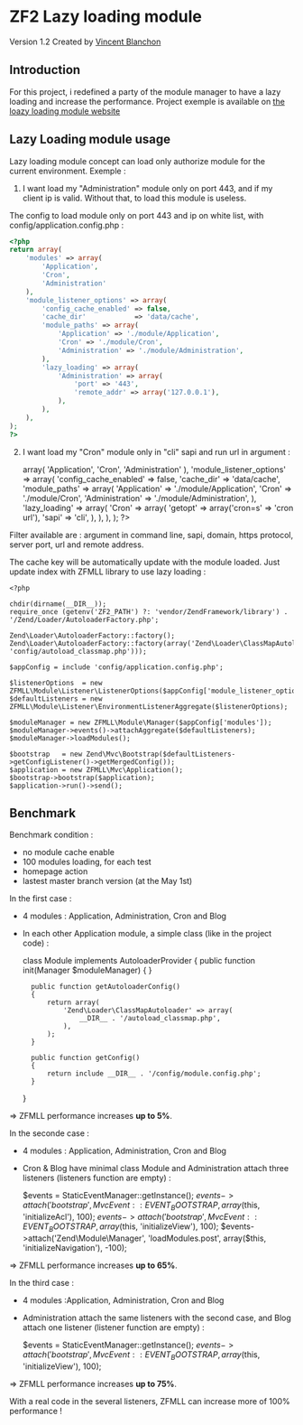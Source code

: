 ZF2 Lazy loading module
==============

Version 1.2 Created by [Vincent Blanchon](http://developpeur-zend-framework.fr/)

Introduction
------------

For this project, i redefined a party of the module manager to have a lazy loading and increase the performance.
Project exemple is available on [the loazy loading module website](http://lazy-loading.zend-framework-2.fr/)

Lazy Loading module usage
------------

Lazy loading module concept can load only authorize module for the current environment.
Exemple :

1) I want load my "Administration" module only on port 443, and if my client ip is valid.
Without that, to load this module is useless.

The config to load module only on port 443 and ip on white list, with config/application.config.php :

```php
<?php 
return array(
    'modules' => array(
        'Application',
        'Cron',
        'Administration'
    ),
    'module_listener_options' => array( 
        'config_cache_enabled' => false,
        'cache_dir'            => 'data/cache',
        'module_paths' => array(
            'Application' => './module/Application',
            'Cron' => './module/Cron',
            'Administration' => './module/Administration',
        ),
        'lazy_loading' => array(
            'Administration' => array(
                'port' => '443',
                'remote_addr' => array('127.0.0.1'),
            ),
        ),
    ),
);
?>
```

2) I want load my "Cron" module only in "cli" sapi and run url in argument :

    <?php 
    return array(
        'modules' => array(
            'Application',
            'Cron',
            'Administration'
        ),
        'module_listener_options' => array( 
            'config_cache_enabled' => false,
            'cache_dir'            => 'data/cache',
            'module_paths' => array(
                'Application' => './module/Application',
                'Cron' => './module/Cron',
                'Administration' => './module/Administration',
            ),
            'lazy_loading' => array(
                'Cron' => array(
                    'getopt' => array('cron=s' => 'cron url'),
                    'sapi' => 'cli',
                ),
            ),
        ),
    );
    ?>

Filter available are : argument in command line, sapi, domain, https protocol, server port, url and remote address.

The cache key will be automatically update with the module loaded.
Just update index with ZFMLL library to use lazy loading :

    <?php

    chdir(dirname(__DIR__));
    require_once (getenv('ZF2_PATH') ?: 'vendor/ZendFramework/library') . '/Zend/Loader/AutoloaderFactory.php';

    Zend\Loader\AutoloaderFactory::factory();
    Zend\Loader\AutoloaderFactory::factory(array('Zend\Loader\ClassMapAutoloader'=>array(include 'config/autoload_classmap.php')));

    $appConfig = include 'config/application.config.php';

    $listenerOptions  = new ZFMLL\Module\Listener\ListenerOptions($appConfig['module_listener_options']);
    $defaultListeners = new ZFMLL\Module\Listener\EnvironmentListenerAggregate($listenerOptions);

    $moduleManager = new ZFMLL\Module\Manager($appConfig['modules']);
    $moduleManager->events()->attachAggregate($defaultListeners);
    $moduleManager->loadModules();

    $bootstrap   = new Zend\Mvc\Bootstrap($defaultListeners->getConfigListener()->getMergedConfig());
    $application = new ZFMLL\Mvc\Application();
    $bootstrap->bootstrap($application);
    $application->run()->send();

Benchmark
------------

Benchmark condition :
- no module cache enable
- 100 modules loading, for each test
- homepage action
- lastest master branch version (at the May 1st)

In the first case :

- 4 modules : Application, Administration, Cron and Blog
- In each other Application module, a simple class (like in the project code) :

    class Module implements AutoloaderProvider
    {
        public function init(Manager $moduleManager)
        {
        }

        public function getAutoloaderConfig()
        {
            return array(
                'Zend\Loader\ClassMapAutoloader' => array(
                    __DIR__ . '/autoload_classmap.php',
                ),
            );
        }

        public function getConfig()
        {
            return include __DIR__ . '/config/module.config.php';
        }
    }

=> ZFMLL performance increases **up to 5%**.

In the seconde case :

- 4 modules : Application, Administration, Cron and Blog
- Cron & Blog have minimal class Module and Administration attach three listeners (listeners function are empty) :

    $events = StaticEventManager::getInstance();
    $events->attach('bootstrap', MvcEvent::EVENT_BOOTSTRAP, array($this, 'initializeAcl'), 100);
    $events->attach('bootstrap', MvcEvent::EVENT_BOOTSTRAP, array($this, 'initializeView'), 100);
    $events->attach('Zend\Module\Manager', 'loadModules.post', array($this, 'initializeNavigation'), -100);

=> ZFMLL performance increases **up to 65%**.

In the third case :

- 4 modules :Application, Administration, Cron and Blog
- Administration attach the same listeners with the second case, and Blog attach one listener (listener function are empty) :

    $events = StaticEventManager::getInstance();
    $events->attach('bootstrap', MvcEvent::EVENT_BOOTSTRAP, array($this, 'initializeView'), 100);

=> ZFMLL performance increases **up to 75%**.

With a real code in the several listeners, ZFMLL can increase more of 100% performance !